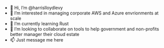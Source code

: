 - 👋 Hi, I’m @harrislloydlevy
- 👀 I’m interested in managing corporate AWS and Azure envrionments at scale
- 🌱 I’m currently learning Rust
- 💞️ I’m looking to collaborate on tools to help government and non-profits better manager their cloud estate
- 📫 Just message me here

<!---
harrislloydlevy/harrislloydlevy is a ✨ special ✨ repository because its `README.md` (this file) appears on your GitHub profile.
You can click the Preview link to take a look at your changes.
--->
